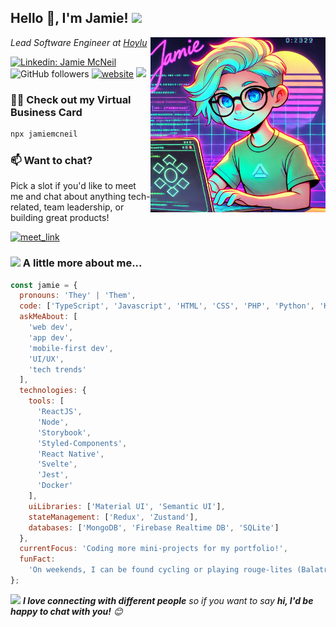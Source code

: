 <h2>Hello 👋, I'm Jamie! <img src="https://64.media.tumblr.com/d8c347cf3e03580d0cf07b9f87cc0147/tumblr_mirqjfhcBM1rfjowdo1_640.gif" width="40"></h2>
<img align='right' src="https://raw.githubusercontent.com/mcneiljv/mcneiljv/refs/heads/main/assets/images/jamie-synthwave.webp" width="280">
<p><em>Lead Software Engineer at <a href="https://hoylu.com/">Hoylu</a>
</em></p>

[![Linkedin: Jamie McNeil](https://img.shields.io/badge/-Jamie%20McNeil-blue?style=flat-square&logo=Linkedin&logoColor=white&link=https://www.linkedin.com/in/jamiemcneil/)](https://www.linkedin.com/in/jamiemcneil/)
![GitHub followers](https://img.shields.io/github/followers/mcneiljv?label=Follow&style=social)
[![website](https://img.shields.io/badge/Website-46a2f1.svg?&style=flat-square&logo=Google-Chrome&logoColor=white&link=https://www.jamievmcneil.io)](https://www.jamievmcneil.io)
![](https://visitor-badge.glitch.me/badge?page_id=jamievmcneil.jamievmcneil)

### 🧑‍💻 Check out my Virtual Business Card

```bash
npx jamiemcneil
```

### 📫 Want to chat?

Pick a slot if you'd like to meet me and chat about anything tech-related, team leadership, or building great products!

<a href="https://calendly.com/jamievmcneil/30min" target="_blank"><img width="498" alt="meet_link" src="https://user-images.githubusercontent.com/15426564/144297439-f530f383-e73e-41e0-9914-a9b7d3f432e5.png"></a>

### <img src="https://media.giphy.com/media/VgCDAzcKvsR6OM0uWg/giphy.gif" width="50"> A little more about me...

```javascript
const jamie = {
  pronouns: 'They' | 'Them',
  code: ['TypeScript', 'Javascript', 'HTML', 'CSS', 'PHP', 'Python', 'Kotlin'],
  askMeAbout: [
    'web dev',
    'app dev',
    'mobile-first dev',
    'UI/UX',
    'tech trends'
  ],
  technologies: {
    tools: [
      'ReactJS',
      'Node',
      'Storybook',
      'Styled-Components',
      'React Native',
      'Svelte',
      'Jest',
      'Docker'
    ],
    uiLibraries: ['Material UI', 'Semantic UI'],
    stateManagement: ['Redux', 'Zustand'],
    databases: ['MongoDB', 'Firebase Realtime DB', 'SQLite']
  },
  currentFocus: 'Coding more mini-projects for my portfolio!',
  funFact:
    'On weekends, I can be found cycling or playing rouge-lites (Balatro is my current favorite 🃏).'
};
```

<img src="https://media.giphy.com/media/LnQjpWaON8nhr21vNW/giphy.gif" width="60"> <em><b>I love connecting with different people</b> so if you want to say <b>hi, I'd be happy to chat with you!</b> 😊</em>
